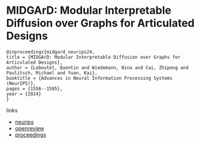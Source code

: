 # MIDGArD: Modular Interpretable Diffusion over Graphs for Articulated Designs

```
@inproceedings{midgard_neurips24,
title = {MIDGArD: Modular Interpretable Diffusion over Graphs for Articulated Designs},
author = {Leboutet, Quentin and Wiedemann, Nina and Cai, Zhipeng and Paulitsch, Michael and Yuan, Kai},
booktitle = {Advances in Neural Information Processing Systems (NeurIPS)},
pages = {1556--1585},
year = {2024}
}
```

links
- [neurips](https://nips.cc/Conferences/2024/Schedule?showEvent=93424)
- [openreview](https://openreview.net/forum?id=re2jPCnzkA)
- [proceedings](https://papers.nips.cc//paper_files/paper/2024/hash/0318de478e18308a5f64297f618299d3-Abstract-Conference.html)
